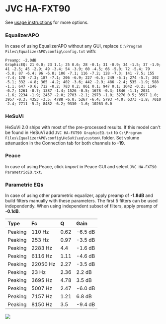 # JVC HA-FXT90
See [usage instructions](https://github.com/jaakkopasanen/AutoEq#usage) for more options.

### EqualizerAPO
In case of using EqualizerAPO without any GUI, replace `C:\Program Files\EqualizerAPO\config\config.txt`
with:
```
Preamp: -2.0dB
GraphicEQ: 21 0.0; 23 1.1; 25 0.6; 28 -0.1; 31 -0.9; 34 -1.5; 37 -1.9; 41 -2.5; 45 -2.9; 49 -3.4; 54 -3.9; 60 -4.5; 66 -5.0; 72 -5.4; 79 -5.8; 87 -6.4; 96 -6.8; 106 -7.1; 116 -7.2; 128 -7.3; 141 -7.5; 155 -7.4; 170 -7.3; 187 -7.1; 206 -6.9; 227 -6.5; 249 -6.1; 274 -5.7; 302 -5.1; 332 -4.8; 365 -4.2; 402 -3.6; 442 -2.9; 486 -2.4; 535 -1.9; 588 -1.1; 647 -0.6; 712 -0.2; 783 0.2; 861 0.1; 947 0.1; 1042 -0.2; 1146 -0.7; 1261 -0.7; 1387 -1.4; 1526 -0.5; 1678 -0.3; 1846 -1.1; 2031 -1.6; 2234 -1.9; 2457 -2.0; 2703 -2.1; 2973 -1.0; 3270 0.5; 3597 1.0; 3957 -0.3; 4353 -3.5; 4788 -6.0; 5267 -6.4; 5793 -4.0; 6373 -1.8; 7010 -2.4; 7711 -5.2; 8482 -6.2; 9330 -1.6; 10263 0.0
```

### HeSuVi
HeSuVi 2.0 ships with most of the pre-processed results. If this model can't be found in HeSuVi add
`JVC HA-FXT90 GraphicEQ.txt` to `C:\Program Files\EqualizerAPO\config\HeSuVi\eq\custom\` folder.
Set volume attenuation in the Connection tab for both channels to **-19**.

### Peace
In case of using Peace, click *Import* in Peace GUI and select `JVC HA-FXT90 ParametricEQ.txt`.

### Parametric EQs
In case of using other parametric equalizer, apply preamp of **-1.8dB** and build filters manually
with these parameters. The first 5 filters can be used independently.
When using independent subset of filters, apply preamp of **-0.1dB**.

| Type    | Fc       |    Q | Gain    |
|:--------|:---------|:-----|:--------|
| Peaking | 110 Hz   | 0.62 | -6.5 dB |
| Peaking | 253 Hz   | 0.97 | -3.5 dB |
| Peaking | 2283 Hz  | 4.4  | -1.6 dB |
| Peaking | 6116 Hz  | 1.11 | -4.6 dB |
| Peaking | 22050 Hz | 2.27 | -3.5 dB |
| Peaking | 23 Hz    | 2.36 | 2.2 dB  |
| Peaking | 3695 Hz  | 4.78 | 3.5 dB  |
| Peaking | 5007 Hz  | 2.47 | -6.0 dB |
| Peaking | 7157 Hz  | 1.21 | 6.8 dB  |
| Peaking | 8150 Hz  | 3.5  | -9.4 dB |

![](https://raw.githubusercontent.com/jaakkopasanen/AutoEq/master/results/innerfidelity/sbaf-serious/JVC%20HA-FXT90/JVC%20HA-FXT90.png)